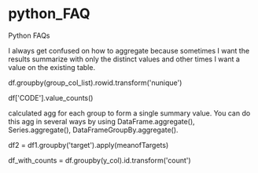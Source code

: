 # python_FAQ
Python FAQs

I always get confused on how to aggregate because sometimes I want the results summarize with only the distinct values and other times I want a value on the existing table.

df.groupby(group_col_list).rowid.transform('nunique')



df['CODE'].value_counts()

 calculated agg for each group to form a single summary value. You can do this agg in several ways by using DataFrame.aggregate(), Series.aggregate(), DataFrameGroupBy.aggregate().
 
 
 df2 = df1.groupby('target').apply(meanofTargets)


df_with_counts = df.groupby(y_col).id.transform('count')
        
 
